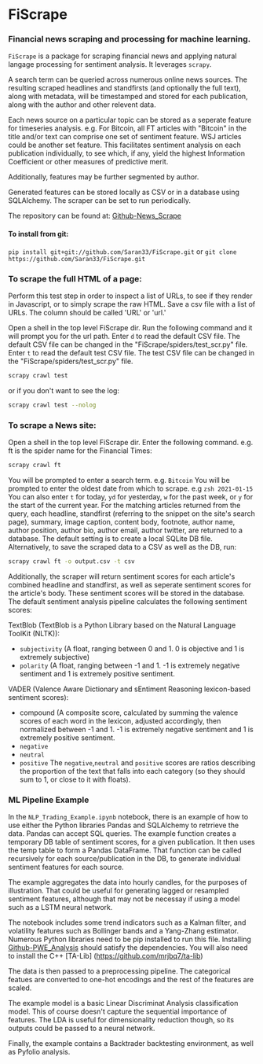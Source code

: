 # FiScrape

### Financial news scraping and processing for machine learning. 
`FiScrape` is a package for scraping financial news and applying natural langage processing for sentiment analysis. It leverages `scrapy`.

A search term can be queried across numerous online news sources. The resulting scraped headlines and standfirsts (and optionally the full text), along with metadata, will be timestamped and stored for each publication, along with the author and other relevent data.

Each news source on a particular topic can be stored as a seperate feature for timeseries analysis. e.g. For Bitcoin, all FT articles with "Bitcoin" in the title and/or text can comprise one set of sentiment feature. WSJ articles could be another set feature. This facilitates sentiment analysis on each publication individually, to see which, if any, yield the highest Information Coefficient or other measures of predictive merit.

Additionally, features may be further segmented by author.

Generated features can be stored locally as CSV or in a database using SQLAlchemy. The scraper can be set to run periodically.

The repository can be found at:
[Github-News_Scrape](https://github.com/Saran33/FiScrape/)

#### To install from git:
`pip install git+git://github.com/Saran33/FiScrape.git`
or
`git clone https://github.com/Saran33/FiScrape.git`

### To scrape the full HTML of a page:
Perform this test step in order to inspect a list of URLs, to see if they render in Javascript, or to simply scrape the raw HTML.
Save a csv file with a list of URLs. The column should be called 'URL' or 'url.'

Open a shell in the top level FiScrape dir. Run the following command and it will prompt you for the url path.
Enter ```d``` to read the default CSV file. The default CSV file can be changed in the "FiScrape/spiders/test_scr.py" file.
Enter ```t``` to read the default test CSV file. The test CSV file can be changed in the "FiScrape/spiders/test_scr.py" file.
```zsh
scrapy crawl test
```
or if you don't want to see the log:
```zsh
scrapy crawl test --nolog
```

### To scrape a News site:
Open a shell in the top level FiScrape dir. Enter the following command. 
e.g. ft is the spider name for the Financial Times:
```zsh
scrapy crawl ft
```
You will be prompted to enter a search term. e.g. ```Bitcoin```
You will be prompted to enter the oldest date from which to scrape. e.g ```zsh 2021-01-15```
You can also enter ```t``` for today, ```yd``` for yesterday, ```w``` for the past week, or ```y``` for the start of the current year.
For the matching articles returned from the query, each headline, standfirst (referring to the snippet on the site's search page), summary, image caption, content body, footnote, author name, author position, author bio, author email, author twitter, are returned to a database.
The default setting is to create a local SQLite DB file.
Alternatively, to save the scraped data to a CSV as well as the DB, run:
```zsh
scrapy crawl ft -o output.csv -t csv
```
Additionally, the scraper will return sentiment scores for each article's combined headline and standfirst, as well as seperate sentiment scores for the article's body. These sentiment scores will be stored in the database.
The default sentiment analysis pipeline calculates the following sentiment scores:

TextBlob (TextBlob is a Python Library based on the Natural Language ToolKit (NLTK)):
- `subjectivity` (A float, ranging between 0 and 1. 0 is objective and 1 is extremely subjective)
- `polarity` (A float, ranging between -1 and 1. -1 is extremely negative sentiment and 1 is extremely positive sentiment.

VADER (Valence Aware Dictionary and sEntiment Reasoning lexicon-based sentiment scores):
- compound (A composite score, calculated by summing the valence scores of each word in the lexicon, adjusted accordingly, then normalized between -1 and 1. -1 is extremely negative sentiment and 1 is extremely positive sentiment.
- `negative`
- `neutral`
- `positive`
The `negative`,`neutral` and `positive` scores are ratios describing the proportion of the text that falls into each category (so they should sum to 1, or close to it with floats).

### ML Pipeline Example
In the `NLP_Trading_Example.ipynb` notebook, there is an example of how to use either the Python libraries Pandas and SQLAlchemy to retrrieve the data. Pandas can accept SQL queries. The example function creates a temporary DB table of sentiment scores, for a given publication. It then uses the temp table to form a Pandas DataFrame. That function can be called recursively for each source/publication in the DB, to generate individual sentiment features for each source.

The example aggregates the data into hourly candles, for the purposes of illustration. That could be useful for generating lagged or resampled sentiment features, although that may not be necessay if using a model such as a LSTM neural network.

The notebook includes some trend indicators such as a Kalman filter, and volatility features such as Bollinger bands and a Yang-Zhang estimator. Numerous Python libraries need to be pip installed to run this file. Installing [Github-PWE_Analysis](https://github.com/Saran33/pwe_analysis/) should satisfy the dependencies. You will also need to install the C++ [TA-Lib] (https://github.com/mrjbq7/ta-lib)

The data is then passed to a preprocessing pipeline. The categorical featues are converted to one-hot encodings and the rest of the features are scaled.

The example model is a basic Linear Discriminat Analysis classification model. This of course doesn't capture the sequential importance of features. The LDA is useful for dimensionality reduction though, so its outputs could be passed to a neural network.

Finally, the example contains a Backtrader backtesting environment, as well as Pyfolio analysis.


